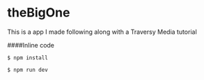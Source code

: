 # theBigOne

This is a app I made following along with a Traversy Media tutorial

####Inline code

`$ npm install`

`$ npm run dev`
